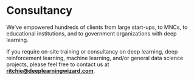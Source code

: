 # Consultancy

We've empowered hundreds of clients from large start-ups, to MNCs, to educational institutions, and to government organizations with deep learning. 

If you require on-site training or consultancy on deep learning, deep reinforcement learning, machine learning, and/or general data science projects, please feel free to contact us at **ritchie@deeplearningwizard.com**.